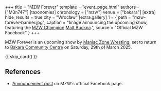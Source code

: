 +++
title = "MZW Forever"
template = "event_page.html"
authors = ["M3n747"]
[taxonomies]
chronology = ["mzw"]
venue = ["bakara"]
[extra]
hide_results = true
city = "Wrocław"
[extra.gallery]
1 = { path = "mzw-forever-banner.jpg", caption = "Image announcing the upcoming show, featuring the [MZW Champion](@/c/mzw-championship.md) [Matt Buckna](@/w/matt-buckna.md).", source = "Official MZW Facebook" }
+++

MZW Forever is an upcoming show by [Maniac Zone Wrestling](@/o/mzw.md), set to return to [Bakara Community Centre](@/v/bakara.md) on Saturday, 29th of March 2025.

{{ skip_card() }}

## References

* [Announcement post](https://www.facebook.com/photo/?fbid=999843182174072&set=a.548442050647523) on MZW's official Facebook page.
